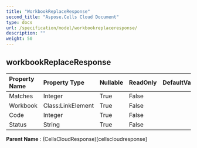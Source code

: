 ```yaml
---
title: "WorkbookReplaceResponse"
second_title: "Aspose.Cells Cloud Document"
type: docs
url: /specification/model/workbookreplaceresponse/
description: ""
weight: 50
---
```


## **workbookReplaceResponse**

 

| Property Name | Property Type | Nullable |  ReadOnly | DefaultValue | Description | 
| :- | :- | :- |:- |  :- | :- |
| Matches | Integer | True |  False |  |  |  
| Workbook | Class:LinkElement | True |  False |  |  |  
| Code | Integer | True |  False |  |  |  
| Status | String | True |  False |  |  |  

**Parent Name** : (CellsCloudResponse)[cellscloudresponse]


